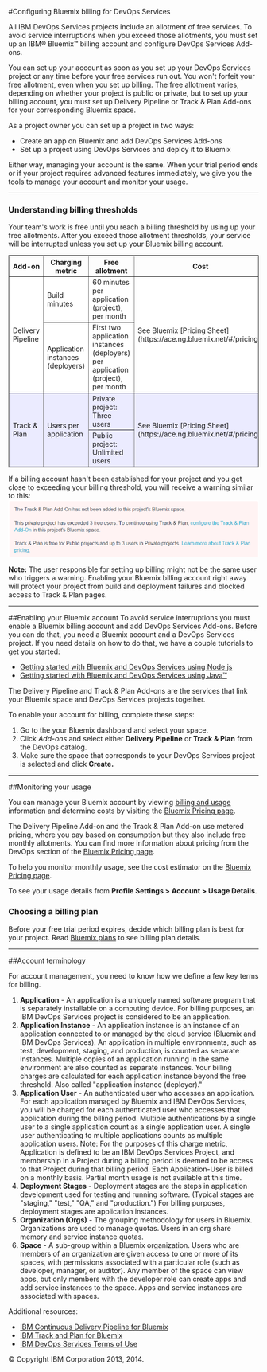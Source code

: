 #Configuring Bluemix billing for DevOps Services

All IBM DevOps Services projects include an allotment of free services. To avoid service interruptions when you exceed those allotments, you must set up an IBM&reg; Bluemix&trade; billing account and configure DevOps Services Add-ons. 

You can set up your account as soon as you set up your DevOps Services project or any time before your free services run out. You won't forfeit your free allotment, even when you set up billing. The free allotment varies, depending on whether your project is public or private, but to set up your billing account, you must set up Delivery Pipeline or Track & Plan Add-ons for your corresponding Bluemix space.

As a project owner you can set up a project in two ways:
* Create an app on Bluemix and add DevOps Services Add-ons
* Set up a project using DevOps Services and deploy it to Bluemix

Either way, managing your account is the same. When your trial period ends or if your project requires advanced features immediately, we give you the tools to manage your account and monitor your usage.

---

### Understanding billing thresholds

Your team's work is free until you reach a billing threshold by using up your free allotments. After you exceed those allotment thresholds, your service will be interrupted unless you set up your Bluemix billing account.

<table border="1" summary="" width="100%">
	<tbody>
		<tr>
			<th>Add-on</th>
			<th>Charging metric</th>
			<th>Free allotment</th>
			<th>Cost</th>
		</tr>
		<tr style="background-color: #FFFFFF">
			<td rowspan="2">Delivery Pipeline</td>
			<td >Build minutes</td>
			<td>60 minutes per application (project), per month</td>
			<td rowspan="2">See Bluemix [Pricing Sheet](https://ace.ng.bluemix.net/#/pricing/)</td>
		</tr>
		<tr style="background-color: #FFFFFF">
			<td>Application instances (deployers)</td>
			<td>First two application instances (deployers) per application (project), per month</td>
		</tr>
		<tr style="background-color: #EBEBFF">
			<td rowspan="2">Track &amp; Plan</td>
			<td rowspan="2">Users per application</td>
			<td>Private project: Three users</td>
			<td rowspan="2">See Bluemix [Pricing Sheet](https://ace.ng.bluemix.net/#/pricing/)</td>
		</tr>
		<tr style="background-color: #EBEBFF">
			<td>Public project: Unlimited users</td>
		</tr>
	</tbody>
</table> 

If a billing account hasn't been established for your project and you get close to exceeding your billing threshold, you will receive a warning similar to this:
![Billing warning](/tutorials/jazzbilling/images/warn_track_plan.png)

**Note:** The user responsible for setting up billing might not be the same user who triggers a warning. Enabling your Bluemix billing account right away will protect your project from build and deployment failures and blocked access to Track & Plan pages.

---
##Enabling your Bluemix account
To avoid service interruptions you must enable a Bluemix billing account and add DevOps Services Add-ons. Before you can do that, you need a Bluemix account and a DevOps Services project. If you need details on how to do that, we have a couple tutorials to get you started:
* [Getting started with Bluemix and DevOps Services using Node.js](https://hub.jazz.net/tutorials/jazzeditor/)
* [Getting started with Bluemix and DevOps Services using Java&trade;](https://hub.jazz.net/tutorials/jazzeditorjava/)

The Delivery Pipeline and Track & Plan Add-ons are the services that link your Bluemix space and DevOps Services projects together.

To enable your account for billing, complete these steps:
1. Go to the your Bluemix dashboard and select your space. 
2. Click *Add-ons* and select either **Delivery Pipeline** or **Track & Plan** from the DevOps catalog.
3. Make sure the space that corresponds to your DevOps Services project is selected and click **Create.**



---
##Monitoring your usage

You can manage your Bluemix account by viewing [billing and usage](https://www.ng.bluemix.net/docs/#acctmgmt/index-gentopic1.html#bil_usage) information and determine costs by visiting the [Bluemix Pricing page](https://bluemix.net/#/pricing).

The Delivery Pipeline Add-on and the Track & Plan Add-on
use metered pricing, where you pay based on consumption but they also include free
monthly allotments. You can find more information about pricing from the DevOps section of the 
[Bluemix Pricing page](https://bluemix.net/#/pricing).

To help you monitor monthly usage, see the cost estimator on the [Bluemix Pricing page](https://bluemix.net/#/pricing).

To see your usage details from **Profile Settings > Account > Usage Details**.


### Choosing a billing plan

Before your free trial period expires, decide which billing plan 
is best for your project. Read [Bluemix plans](https://www.ng.bluemix.net/docs/#acctmgmt/billing.html#bil_plan)
to see billing plan details.


---
##Account terminology

For account management, you need to know how we define a few key terms for billing. 
1. **Application** - An application is a uniquely named software program that is separately installable on 
a computing device. For billing purposes, an IBM DevOps Services 
project is considered to be an application.
2. **Application Instance** - An application instance is an instance of an application connected to or managed 
by the cloud service (Bluemix and IBM DevOps Services). An application in multiple environments, such as test, development, staging, and 
production, is counted as separate instances. Multiple copies of an application running in the same environment are also counted as separate instances. Your billing charges are calculated for each application instance beyond the free threshold. Also called "application instance (deployer)." 
3. **Application User** -  An authenticated user who accesses an application. For each application managed by Bluemix and IBM DevOps Services, you will be charged for each 
authenticated user who accesses that application during the billing period. Multiple authentications by a 
single user to a single application count as a single application user. A single user authenticating to 
multiple applications counts as multiple application users. 
Note: For the purposes of this charge metric, Application is defined to be an IBM DevOps Services 
Project, and membership in a Project during a billing period is deemed to be access to that Project during 
that billing period. Each Application-User is billed on a monthly basis. Partial month usage is not available at this time. 
4. **Deployment Stages** - Deployment stages are the steps in application development used for testing and running software. (Typical stages are "staging," "test," "QA," and "production.") For billing purposes, deployment stages are application instances.
5. **Organization (Orgs)** - The grouping methodology for users in Bluemix. Organizations are used to manage quotas. Users in an org share memory and service instance quotas. 
6. **Space** - A sub-group within a Bluemix organization. Users who are members of an organization are given access to one or more of its spaces, with permissions associated with a particular role (such as developer, manager, or auditor). Any member of the space can view apps, but only members with the developer role can create apps and add service instances to the space. Apps and service instances are associated with spaces. 

Additional resources: 
* [IBM Continuous Delivery Pipeline for Bluemix](http://www.ibm.com/software/sla/sladb.nsf/pdf/6616-01/$file/i126-6616-01_06-2014_en_US.pdf)
* [IBM Track and Plan for Bluemix](http://www.ibm.com/software/sla/sladb.nsf/pdf/6615-01/$file/i126-6615-01_06-2014_en_US.pdf)
* [IBM DevOps Services Terms of Use](https://hub.jazz.net/terms)



&copy; Copyright IBM Corporation 2013, 2014.
